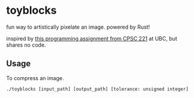 # toyblocks
fun way to artistically pixelate an image. powered by Rust!

inspired by [this programming assignment from CPSC 221](https://www.students.cs.ubc.ca/~cs-221/2019W1/mps/p3/) at UBC, but shares no code.

## Usage
To compress an image.
`````
./toyblocks [input_path] [output_path] [tolerance: unsigned integer]
`````
